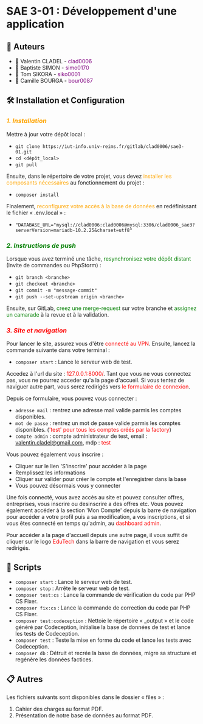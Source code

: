 # SAE 3-01 : Développement d'une application

## 👥 Auteurs

- 👤 Valentin CLADEL - <span style="color: purple">clad0006</span>
- 👤 Baptiste SIMON - <span style="color: purple">simo0170</span>
- 👤 Tom SIKORA - <span style="color: purple">siko0001</span>
- 👤 Camille BOURGA - <span style="color: purple">bour0087</span>

## 🛠 Installation et Configuration
### *<span style="color: orange">1. Installation</span>*

Mettre à jour votre dépôt local :
- `git clone https://iut-info.univ-reims.fr/gitlab/clad0006/sae3-01.git`
- `cd <dépôt_local>`
- `git pull`

Ensuite, dans le répertoire de votre projet, vous devez <span style="color: orange">installer les composants nécessaires</span> au fonctionnement du projet :
- `composer install`

Finalement, <span style="color: orange">reconfigurez votre accès à la base de données</span> en redéfinissant le fichier « .env.local » :
- `"DATABASE_URL="mysql://clad0006:clad0006@mysql:3306/clad0006_sae3?serverVersion=mariadb-10.2.25&charset=utf8"`

### *<span style="color: green">2. Instructions de push</span>*

Lorsque vous avez terminé une tâche, <span style="color: green">resynchronisez votre dépôt distant</span> (Invite de commandes ou PhpStorm) :

- `git branch <branche>`
- `git checkout <branche>`
- `git commit -m "message-commit"`
- `git push --set-upstream origin <branche>`

Ensuite, sur GitLab, <span style="color: green">creez une merge-request</span> sur votre branche et <span style="color: green">assignez un camarade</span> à la revue et à la validation.

### *<span style="color: red">3. Site et navigation</span>*

Pour lancer le site, assurez vous d'être <span style="color: red">connecté au VPN</span>.
Ensuite, lancez la commande suivante dans votre terminal :

- `composer start` : Lance le serveur web de test.

Accedez à l'url du site : <span style="color: red">127.0.0.1:8000/</span>. Tant que vous ne vous connectez pas, vous ne pourrez acceder qu'a la page d'accueil.
Si vous tentez de naviguer autre part, vous serez redirigés vers <span style="color: red">le formulaire de connexion</span>.

Depuis ce formulaire, vous pouvez vous connecter :
- `adresse mail` : rentrez une adresse mail valide parmis les comptes disponibles.
- `mot de passe` : rentrez un mot de passe valide parmis les comptes disponibles. (<span style="color: red">'test' pour tous les comptes créés par la factory</span>)
- `compte admin` : compte administrateur de test, email : <span style="color: red">valentin.cladel@gmail.com</span>, mdp : <span style="color: red">test</span>

Vous pouvez également vous inscrire :
- Cliquer sur le lien 'S'inscrire' pour accéder à la page
- Remplissez les informations
- Cliquer sur valider pour créer le compte et l'enregistrer dans la base
- Vous pouvez désormais vous y connecter

Une fois connecté, vous avez accès au site et pouvez consulter offres, entreprises, vous inscrire ou desinscrire a des offres etc.
Vous pouvez également accéder à la section 'Mon Compte' depuis la barre de navigation pour accéder a votre profil puis a sa modification, a vos inscriptions, et si vous êtes connecté en temps qu'admin, au <span style="color: red">dashboard admin</span>.

Pour accéder a la page d'accueil depuis une autre page, il vous suffit de cliquer sur le logo <span style="color: red">EduTech</span> dans la barre de navigation et vous serez redirigés.

## 📐 Scripts
- `composer start` : Lance le serveur web de test.
- `composer stop` : Arrête le serveur web de test.
- `composer test:cs` : Lance la commande de vérification du code par PHP CS Fixer.
- `composer fix:cs` : Lance la commande de correction du code par PHP CS Fixer.
- `composer test:codeception` : Nettoie le répertoire « _output » et le code généré par Codeception, initialise la base de données de test et lance les tests de Codeception.
- `composer test` : Teste la mise en forme du code et lance les tests avec Codeception.
- `composer db` : Détruit et recrée la base de données, migre sa structure et regénère les données factices.

## 📋 Autres
Les fichiers suivants sont disponibles dans le dossier « files » :
1. Cahier des charges au format PDF.
2. Présentation de notre base de données au format PDF.
